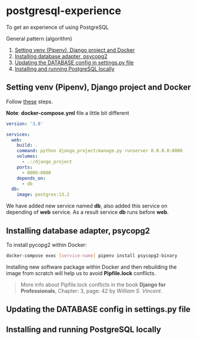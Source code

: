 # postgresql-experience
To get an experience of using PostgreSQL

General pattern (algorithm)
1. [Setting venv (Pipenv), Django project and Docker](#setting-venv-(pipenv)-django-project-and-docker)
2. [Installing database adapter, psycopg2](#installing-database-adapter-psycopg2)
3. [Updating the DATABASE config in settings.py file](#updating-the-database-config-in-settingspy-file)
4. [Installing and running PostgreSQL locally](#installing-and-running-postgresql-locally)

## Setting venv (Pipenv), Django project and Docker
Follow [these](https://github.com/bekzodbuyukov/docker-experience) steps.

**Note**: **docker-compose.yml** file a little bit different

```yaml
version: '3.8'

services:
  web:
    build: .
    command: python django_project/manage.py runserver 0.0.0.0:8000
    volumes:
      - .:/django_project
    ports: 
      - 8000:8000
    depends_on:
      - db
  db:
    image: postgres:13.2
```

We have added new service named **db**, also added this service on depending of **web** service. As a result service **db** runs before **web**.

## Installing database adapter, psycopg2
To install pycopg2 within Docker:

```bash
docker-compose exec [service-name] pipenv install psycopg2-binary 
```

Installing new software package within Docker and then rebuilding the image from scratch will help us to avoid **Pipfile.lock** conflicts.

> More info about Pipfile.lock conflicts in the book **Django for Professionals**, Chapter: 3, page: 42 by _William S. Vincent_.

## Updating the DATABASE config in settings.py file

## Installing and running PostgreSQL locally
